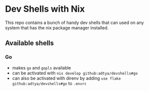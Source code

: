 # Dev Shells with Nix

This repo contains a bunch of handy dev shells that can used on any system that has the nix package manager installed.

## Available shells

### Go
 - makes `go` and `gopls` available
 - can be activated with `nix develop github:adtya/devshells#go`
 - can also be activated with direnv by adding `use flake github:adtya/devshells#go` to `.envrc`


